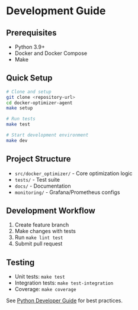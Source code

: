 # Development Guide

## Prerequisites

* Python 3.9+
* Docker and Docker Compose
* Make

## Quick Setup

```bash
# Clone and setup
git clone <repository-url>
cd docker-optimizer-agent
make setup

# Run tests
make test

# Start development environment  
make dev
```

## Project Structure

* `src/docker_optimizer/` - Core optimization logic
* `tests/` - Test suite
* `docs/` - Documentation
* `monitoring/` - Grafana/Prometheus configs

## Development Workflow  

1. Create feature branch
2. Make changes with tests
3. Run `make lint test`
4. Submit pull request

## Testing

* Unit tests: `make test`
* Integration tests: `make test-integration`
* Coverage: `make coverage`

See [Python Developer Guide](https://devguide.python.org/) for best practices.